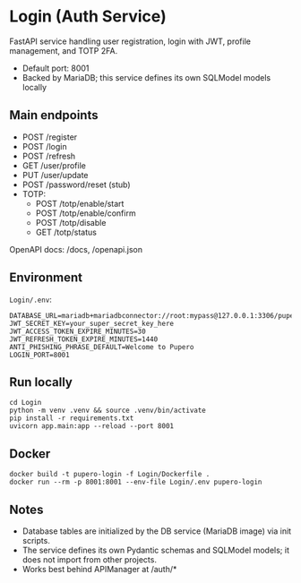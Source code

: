 # Login (Auth Service)

FastAPI service handling user registration, login with JWT, profile management, and TOTP 2FA.

- Default port: 8001
- Backed by MariaDB; this service defines its own SQLModel models locally

## Main endpoints
- POST /register
- POST /login
- POST /refresh
- GET /user/profile
- PUT /user/update
- POST /password/reset (stub)
- TOTP:
  - POST /totp/enable/start
  - POST /totp/enable/confirm
  - POST /totp/disable
  - GET /totp/status

OpenAPI docs: /docs, /openapi.json

## Environment
`Login/.env`:
```
DATABASE_URL=mariadb+mariadbconnector://root:mypass@127.0.0.1:3306/pupero_auth
JWT_SECRET_KEY=your_super_secret_key_here
JWT_ACCESS_TOKEN_EXPIRE_MINUTES=30
JWT_REFRESH_TOKEN_EXPIRE_MINUTES=1440
ANTI_PHISHING_PHRASE_DEFAULT=Welcome to Pupero
LOGIN_PORT=8001
```

## Run locally
```
cd Login
python -m venv .venv && source .venv/bin/activate
pip install -r requirements.txt
uvicorn app.main:app --reload --port 8001
```

## Docker
```
docker build -t pupero-login -f Login/Dockerfile .
docker run --rm -p 8001:8001 --env-file Login/.env pupero-login
```

## Notes
- Database tables are initialized by the DB service (MariaDB image) via init scripts.
- The service defines its own Pydantic schemas and SQLModel models; it does not import from other projects.
- Works best behind APIManager at /auth/*
